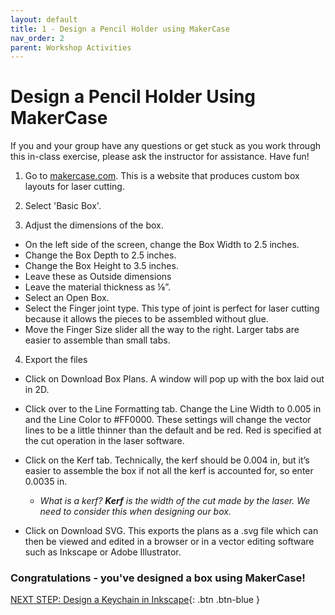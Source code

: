 ```yaml
---
layout: default
title: 1 - Design a Pencil Holder using MakerCase
nav_order: 2
parent: Workshop Activities
---
```

# Design a Pencil Holder Using MakerCase
If you and your group have any questions or get stuck as you work through this in-class exercise, please ask the instructor for assistance.  Have fun!

1. Go to [makercase.com](https://www.makercase.com/). This is a website that produces custom box layouts for laser cutting.

2. Select 'Basic Box'.

3. Adjust the dimensions of the box.
 - On the left side of the screen, change the Box Width to 2.5 inches.
 - Change the Box Depth to 2.5 inches.
 - Change the Box Height to 3.5 inches.
 - Leave these as Outside dimensions
 - Leave the material thickness as ⅛”.
 - Select an Open Box.
 - Select the Finger joint type. This type of joint is perfect for laser cutting because it allows the pieces to be assembled without glue.
 - Move the Finger Size slider all the way to the right. Larger tabs are easier to assemble than small tabs.

4. Export the files
 - Click on Download Box Plans. A window will pop up with the box laid out in 2D.
 - Click over to the Line Formatting tab. Change the Line Width to 0.005 in and the Line Color to #FF0000. These settings will change the vector lines to be a little thinner than the default and be red. Red is specified at the cut operation in the laser software.
 - Click on the Kerf tab. Technically, the kerf should be 0.004 in, but it’s easier to assemble the box if not all the kerf is accounted for, so enter 0.0035 in. 
    -  _What is a kerf?  **Kerf** is the width of the cut made by the laser.  We need to consider this when designing our box._

 - Click on Download SVG. This exports the plans as a .svg file which can then be viewed and edited in a browser or in a vector editing software such as Inkscape or Adobe Illustrator.


### Congratulations - you've designed a box using MakerCase!

[NEXT STEP: Design a Keychain in Inkscape](2-Keychain.html){: .btn .btn-blue }